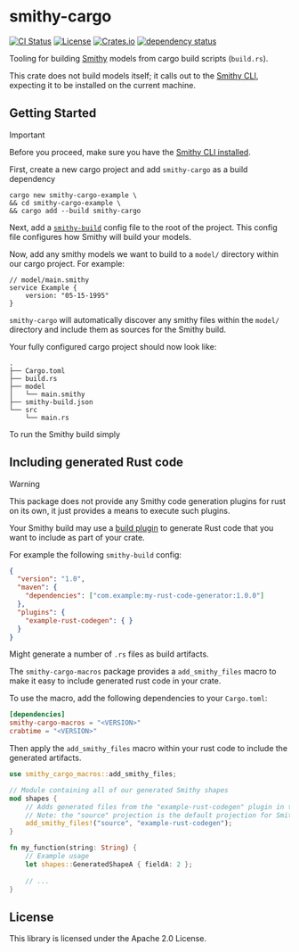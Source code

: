 # smithy-cargo

[![CI Status](https://github.com/mellemahp/smithy-cargo/workflows/ci/badge.svg)](https://github.com/mellemahp/smithy-cargo/actions/workflows/ci.yml)
[![License](https://img.shields.io/badge/License-Apache_2.0-blue.svg)](LICENSE)
[![Crates.io](https://img.shields.io/crates/v/smithy-cargo.svg)](https://crates.io/crates/smithy-cargo)
[![dependency status](https://deps.rs/repo/github/mellemahp/smithy-cargo/status.svg)](https://deps.rs/repo/github/mellemahp/smithy-cargo)

Tooling for building [Smithy](https://smithy.io/) models from cargo build scripts (`build.rs`).

This crate does not build models itself; it calls out to the [Smithy CLI](https://smithy.io/2.0/guides/smithy-cli/index.html), 
expecting it to be installed on the current machine.

## Getting Started
> [!IMPORTANT]  
> Before you proceed, make sure you have the [Smithy CLI installed](https://smithy.io/2.0/guides/smithy-cli/cli_installation.html#cli-installation).

First, create a new cargo project and add `smithy-cargo` as a build dependency 

```console
cargo new smithy-cargo-example \
&& cd smithy-cargo-example \
&& cargo add --build smithy-cargo
```

Next, add a [`smithy-build`](https://smithy.io/2.0/guides/smithy-build-json.html#smithy-build-json) config file to the root of the project.
This config file configures how Smithy will build your models.

Now, add any smithy models we want to build to a `model/` directory within our cargo project. For example:

```smithy
// model/main.smithy
service Example {
    version: "05-15-1995"
}
```

`smithy-cargo` will automatically discover any smithy files within the `model/` directory 
and include them as sources for the Smithy build.

Your fully configured cargo project should now look like:
```console 
.
├── Cargo.toml
├── build.rs
├── model
│   └── main.smithy
├── smithy-build.json
└── src
    └── main.rs
```

To run the Smithy build simply


## Including generated Rust code
> [!WARNING]
> This package does not provide any Smithy code generation plugins for rust on its own, it just provides a means 
> to execute such plugins.

Your Smithy build may use a [build plugin](https://smithy.io/2.0/guides/smithy-build-json.html#plugins) 
to generate Rust code that you want to include as part of your crate.

For example the following `smithy-build` config: 
```json 
{
  "version": "1.0",
  "maven": {
    "dependencies": ["com.example:my-rust-code-generator:1.0.0"]
  },
  "plugins": {
    "example-rust-codegen": { }
  }
}
```
Might generate a number of `.rs` files as build artifacts.

The `smithy-cargo-macros` package provides a `add_smithy_files` macro to 
make it easy to include generated rust code in your crate. 

To use the macro, add the following dependencies to your `Cargo.toml`:

```toml 
[dependencies]
smithy-cargo-macros = "<VERSION>"
crabtime = "<VERSION>"
```

Then apply the `add_smithy_files` macro within your rust code to include the generated 
artifacts.

```rust
use smithy_cargo_macros::add_smithy_files;

// Module containing all of our generated Smithy shapes
mod shapes {
    // Adds generated files from the "example-rust-codegen" plugin in the "source" projection. 
    // Note: the "source" projection is the default projection for Smithy.
    add_smithy_files!("source", "example-rust-codegen");
}

fn my_function(string: String) {
    // Example usage
    let shapes::GeneratedShapeA { fieldA: 2 };
    
    // ...
}
```

## License
This library is licensed under the Apache 2.0 License.
